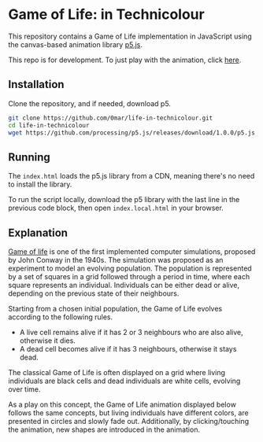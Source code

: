 # Game of Life: in Technicolour

This repository contains a Game of Life implementation in JavaScript using the canvas-based animation library [p5.js][2].

This repo is for development. To just play with the animation, click [here][3].

## Installation

Clone the repository, and if needed, download p5.


```bash
git clone https://github.com/0mar/life-in-technicolour.git
cd life-in-technicolour
wget https://github.com/processing/p5.js/releases/download/1.0.0/p5.js # optional, for running locally
```

## Running

The `index.html` loads the p5.js library from a CDN, meaning there's no need to install the library.

To run the script locally, download the p5 library with the last line in the previous code block, then open `index.local.html` in your browser.

## Explanation

[Game of life][1] is one of the first implemented computer simulations, proposed by John Conway in the 1940s.
The simulation was proposed as an experiment to model an evolving population.
The population is represented by a set of squares in a grid followed through a period in time, where each square represents an individual.
Individuals can be either dead or alive, depending on the previous state of their neighbours.

Starting from a chosen initial population, the Game of Life evolves according to the following rules.

 - A live cell remains alive if it has 2 or 3 neighbours who are also alive, otherwise it dies.
 - A dead cell becomes alive if it has 3 neighbours, otherwise it stays dead.

The classical Game of Life is often displayed on a grid where living individuals are black cells and dead individuals are white cells, evolving over time.

As a play on this concept, the Game of Life animation displayed below follows the same concepts, but living individuals have different colors, are presented in circles and slowly fade out. Additionally, by clicking/touching the animation, new shapes are introduced in the animation.

[1]: https://en.wikipedia.org/wiki/Conway%27s_Game_of_Life
[2]: http://p5js.org/
[3]: https://symbols.hotell.kau.se/gameoflife/
